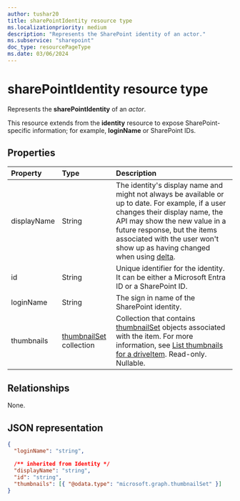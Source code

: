 ```yaml
---
author: tushar20
title: sharePointIdentity resource type
ms.localizationpriority: medium
description: "Represents the SharePoint identity of an actor."
ms.subservice: "sharepoint"
doc_type: resourcePageType
ms.date: 03/06/2024
---
```


# sharePointIdentity resource type

Represents the **sharePointIdentity** of an _actor_.

This resource extends from the **identity** resource to expose SharePoint-specific information; for example, **loginName** or SharePoint IDs.

## Properties

| Property         | Type                        | Description |
|:------------     |:----------------------------|:--------------------------------- |
| displayName      | String                      | The identity's display name and might not always be available or up to date. For example, if a user changes their display name, the API may show the new value in a future response, but the items associated with the user won't show up as having changed when using [delta](../api/driveitem-delta.md). |
| id               | String                      | Unique identifier for the identity. It can be either a Microsoft Entra ID or a SharePoint ID. |
| loginName        | String                      | The sign in name of the SharePoint identity. |
| thumbnails       | [thumbnailSet][] collection | Collection that contains [thumbnailSet][] objects associated with the item. For more information, see [List thumbnails for a driveItem][]. Read-only. Nullable. |

## Relationships
None.

## JSON representation

<!-- { "blockType": "resource", "@odata.type": "microsoft.graph.sharePointIdentity",
  "openType": true,
  "optionalProperties": ["displayName", "thumbnails"]
} -->

```json
{
  "loginName": "string",

  /** inherited from Identity */
  "displayName": "string",
  "id": "string",
  "thumbnails": [{ "@odata.type": "microsoft.graph.thumbnailSet" }]
}
```

[thumbnailSet]: thumbnailset.md
[List thumbnails for a driveItem]: ../api/driveitem-list-thumbnails.md

<!-- {
  "type": "#page.annotation",
  "description": "SharePoint Identity contains information about an app, user, or group.",
  "keywords": "sharePointIdentity, loginName, sharePointId, owner, modifier, app, user, group",
  "section": "documentation",
  "tocPath": "Resources/SharePointIdentity"
} -->
